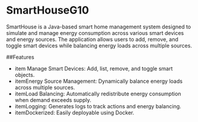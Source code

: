 # SmartHouseG10
SmartHouse is a Java-based smart home management system designed to simulate and manage energy consumption across various smart devices and energy sources. The application allows users to add, remove, and toggle smart devices while balancing energy loads across multiple sources.

##Features
- item Manage Smart Devices: Add, list, remove, and toggle smart objects.
- itemEnergy Source Management: Dynamically balance energy loads across multiple sources.
- itemLoad Balancing: Automatically redistribute energy consumption when demand exceeds supply.
- itemLogging: Generates logs to track actions and energy balancing.
- itemDockerized: Easily deployable using Docker.
